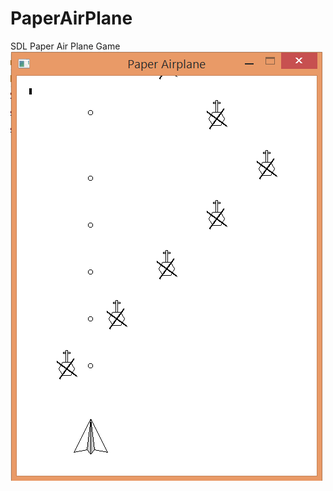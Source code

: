 # PaperAirPlane
SDL Paper Air Plane Game
![PaperAirPlane](https://github.com/hotjk/PaperAirPlane/blob/master/PaperAirPlane.png)

